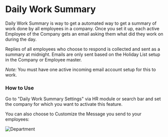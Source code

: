 <!-- add-breadcrumbs -->
# Daily Work Summary

Daily Work Summary is way to get a automated way to get a summary of work done by all employees in a company. Once you set it up, each active Employee of the Company gets an email asking them what did they work on during the day.

Replies of all employees who choose to respond is collected and sent as a summary at midnight. Emails are only sent based on the Holiday List setup in the Company or Employee master.

*Note:* You must have one active incoming email account setup for this to work.

### How to Use

Go to "Daily Work Summary Settings" via HR module or search bar and set the company for which you want to activate this feature.

You can also choose to Customize the Message you send to your employees:

<img class="screenshot" alt="Department" src="/docs/assets/img/human-resources/department.png">

